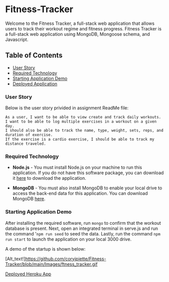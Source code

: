 # Fitness-Tracker

Welcome to the Fitness Tracker, a full-stack web application that allows users to track their workout regime and fitness progress. Fitness Tracker is a full-stack web application using MongoDB, Mongoose schema, and Javascript.


## Table of Contents

- [User Story](#user-story)
- [Required Technology](#required-technology)
- [Starting Application Demo](#starting-application-demo)
- [Deployed Application](#deployed-application)


### User Story
Below is the user story privided in assignment ReadMe file:
```
As a user, I want to be able to view create and track daily workouts.
I want to be able to log multiple exercises in a workout on a given day.
I should also be able to track the name, type, weight, sets, reps, and duration of exercise.
If the exercise is a cardio exercise, I should be able to track my distance traveled.
```

### Required Technology

- **Node.js** - You must install Node.js on your machine to run this application. If you do not have this software package, you can download it [here](https://nodejs.org/en/) to download the application.


- **MongoDB** - You must also install MongoDB to enable your local drive to access the back-end data for this application. You can download MongoDB [here](https://www.mongodb.com/try/download/community).

### Starting Application Demo

After installing the required software, run `mongo` to confirm that the workout database is present. 
Next, open an integrated terminal in serve.js and run the command '`npm run seed` to seed the data.
Lastly, run the command `npm run start` to launch the application on your local 3000 drive.

A demo of the startup is shown below:

[Alt_text!]https://github.com/coryjpiette/Fitness-Tracker/blob/main/Images/ftness_tracker.gif

[Deployed Heroku App](https://shrouded-shore-00767.herokuapp.com/?id=614d2c9ad786b60016df9534)
